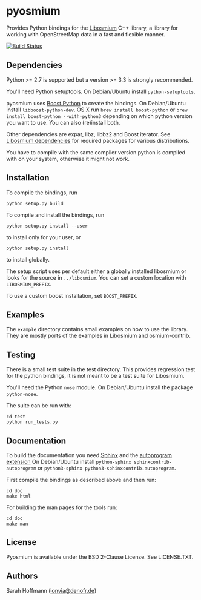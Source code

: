 # pyosmium

Provides Python bindings for the [Libosmium](https://github.com/osmcode/libosmium) C++
library, a library for working with OpenStreetMap data in a fast and flexible
manner.

[![Build Status](https://secure.travis-ci.org/osmcode/pyosmium.png)](http://travis-ci.org/osmcode/pyosmium)


## Dependencies

Python >= 2.7 is supported but a version >= 3.3 is strongly recommended.

You'll need Python setuptools. On Debian/Ubuntu install `python-setuptools`.

pyosmium uses [Boost.Python](http://www.boost.org/doc/libs/1_56_0/libs/python/doc/index.html)
to create the bindings. On Debian/Ubuntu install `libboost-python-dev`. OS X run
`brew install boost-python` or `brew install boost-python --with-python3`
depending on which python version you want to use. You can also (re)install
both.

Other dependencies are expat, libz, libbz2 and Boost iterator.
See [Libosmium dependencies](http://osmcode.org/libosmium/manual.html#dependencies)
for required packages for various distributions.

You have to compile with the same compiler version python is compiled with on
your system, otherwise it might not work.

## Installation

To compile the bindings, run

    python setup.py build

To compile and install the bindings, run

    python setup.py install --user

to install only for your user, or

    python setup.py install

to install globally.

The setup script uses per default either a globally installed libosmium or
looks for the source in `../libosmium`. You can set a custom location with
`LIBOSMIUM_PREFIX`.

To use a custom boost installation, set `BOOST_PREFIX`.

## Examples

The `example` directory contains small examples on how to use the library.
They are mostly ports of the examples in Libosmium and osmium-contrib.


## Testing

There is a small test suite in the test directory. This provides regression
test for the python bindings, it is not meant to be a test suite for Libosmium.

You'll need the Python `nose` module. On Debian/Ubuntu install the package
`python-nose`.

The suite can be run with:

    cd test
    python run_tests.py


## Documentation

To build the documentation you need [Sphinx](http://sphinx-doc.org/)
and the [autoprogram extension](https://pythonhosted.org/sphinxcontrib-autoprogram/)
On Debian/Ubuntu install `python-sphinx sphinxcontrib-autoprogram`
or `python3-sphinx python3-sphinxcontrib.autoprogram`.

First compile the bindings as described above and then run:

    cd doc
    make html

For building the man pages for the tools run:

    cd doc
    make man


## License

Pyosmium is available under the BSD 2-Clause License. See LICENSE.TXT.


## Authors

Sarah Hoffmann (lonvia@denofr.de)

